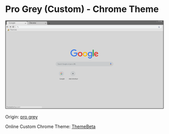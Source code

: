 # Pro Grey (Custom) - Chrome Theme



![Preview](Preview.png)



Origin: [pro grey](https://chrome.google.com/webstore/detail/pro-grey/enhpebdanojkmhbbneclbkmpleemilaj)



Online Custom Chrome Theme: [ThemeBeta](https://www.themebeta.com/chrome-theme-creator-online.html)



